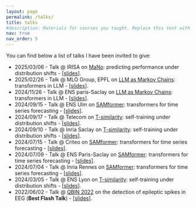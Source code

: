 ```yaml
---
layout: page
permalink: /talks/
title: talks
#description: Materials for courses you taught. Replace this text with your description.
nav: true
nav_order: 5
---
```


You can find below a list of talks I have been invited to give:
- 2025/03/06 - Talk @ IRISA on <a href="https://arxiv.org/pdf/2405.18979">MaNo</a>: predicting performance under distribution shifts - [<a href="/assets/pdf/Presentation_NeurIPS_2024_Obelix_Seminar.pdf">slides</a>]. 
- 2025/02/26 - Talk @ MLO Group, EPFL on <a href="https://arxiv.org/pdf/2410.02724">LLM as Markov Chains</a>: transformers in LLM - [<a href="https://drive.google.com/file/d/1JDrVP7tcH421A8aQ6KmfgybneoZ_WRhX/view?usp=sharing">slides</a>]. 
- 2024/11/26 - Talk @ ENS paris-Saclay on <a href="https://arxiv.org/pdf/2410.02724">LLM as Markov Chains</a>: transformers in LLM - [<a href="https://drive.google.com/file/d/1Zid7be_O1kM8uvO88yLVxIInWLRIkwT-/view?usp=sharing">slides</a>]. 
- 2024/09/15 - Talk @ ENS Ulm on <a href="https://arxiv.org/pdf/2402.10198">SAMformer</a>: transformers for time series forecasting - [<a href="/assets/pdf/Presentation_ICML_2024_CDS_ENS_Ulm_17_09_2024.pdf">slides</a>]. 
- 2024/09/17 - Talk @ Telecom on <a href="https://arxiv.org/pdf/2310.14814"> T-similarity</a>: self-training under distribution shifts - [<a href="/assets/pdf/Presentation_AISTATS_2024_DIG_Telecom_24_09_2024.pdf">slides</a>].
- 2024/09/10 - Talk @ Inria Saclay on <a href="https://arxiv.org/pdf/2310.14814"> T-similarity</a>: self-training under distribution shifts - [<a href="/assets/pdf/Presentation_AISTATS_2024_INRIA_SODA_MIND_10_09_2024.pdf">slides</a>].
- 2024/07/15 - Talk @ Criteo on <a href="https://arxiv.org/pdf/2402.10198">SAMformer</a>: transformers for time series forecasting - [<a href="/assets/pdf/Presentation_ICML_2024_Criteo_15_07_2024.pdf">slides</a>]. 
- 2024/07/09 - Talk @ ENS Paris-Saclay on <a href="https://arxiv.org/pdf/2402.10198">SAMformer</a>: transformers for time series forecasting - [<a href="/assets/pdf/Presentation_ICML_2024_Centre_Borelli_09_07_2024.pdf">slides</a>]. 
- 2024/07/04 - Talk @ Inria Rennes on <a href="https://arxiv.org/pdf/2402.10198">SAMformer</a>: transformers for time series forecasting - [<a href="/assets/pdf/Presentation_ICML_2024_INRIA_MALT_04_07_2024.pdf">slides</a>]. 
- 2024/03/05 - Talk @ ENS Lyon on <a href="https://arxiv.org/pdf/2310.14814"> T-similarity</a>: self-training under distribution shifts - [<a href="/assets/pdf/Presentation_AISTATS_2024_MLSP_ENS_Lyon_05_03_2024.pdf">slides</a>].
- 2022/06/02 - Talk @ <a href="https://event.fourwaves.com/qbinscientificday2022/pages">QBIN 2022</a> on the detection of epileptic spikes in EEG (**Best Flash Talk**) - [<a href="/assets/pdf/Presentation_QBIN_2022.pdf">slides</a>].
